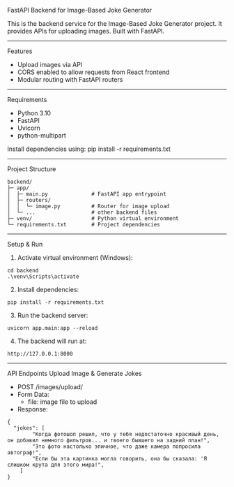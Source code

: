 FastAPI Backend for Image-Based Joke Generator

This is the backend service for the Image-Based Joke Generator project. It provides APIs for uploading images. Built with FastAPI.

---

Features
- Upload images via API
- CORS enabled to allow requests from React frontend
- Modular routing with FastAPI routers

---

Requirements
- Python 3.10
- FastAPI
- Uvicorn
- python-multipart

Install dependencies using:
pip install -r requirements.txt

---

Project Structure

```
backend/
├─ app/
│  ├─ main.py              # FastAPI app entrypoint
│  ├─ routers/
│  │  └─ image.py          # Router for image upload
│  └─ ...                  # other backend files
├─ venv/                   # Python virtual environment
└─ requirements.txt        # Project dependencies
```
---

Setup & Run
1. Activate virtual environment (Windows):
```
cd backend
.\venv\Scripts\activate
```

2. Install dependencies:
```
pip install -r requirements.txt
```

3. Run the backend server:
```
uvicorn app.main:app --reload
```

4. The backend will run at:
```
http://127.0.0.1:8000
```

---

API Endpoints
Upload Image & Generate Jokes
- POST /images/upload/
- Form Data:  
  - file: image file to upload
- Response:
```
{
  "jokes": [
        "Когда фотошоп решил, что у тебя недостаточно красивый день, он добавил немного фильтров... и твоего бывшего на задний план!",
        "Это фото настолько эпичное, что даже камера попросила автограф!",
        "Если бы эта картинка могла говорить, она бы сказала: 'Я слишком крута для этого мира!",
    ]
}
```